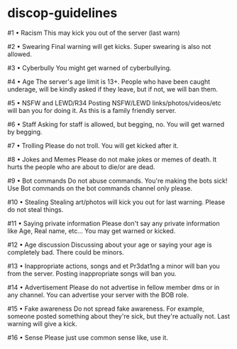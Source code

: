 # discop-guidelines
#1 • Racism
  This may kick you out of the server (last warn)

#2 • Swearing
  Final warning will get kicks.
  Super swearing is also not allowed.

#3 • Cyberbully
  You might get warned of cyberbullying.

#4 • Age
  The server's age limit is 13+.
  People who have been caught underage, will be kindly asked if they leave, but if not, we will ban them.

#5 • NSFW and LEWD/R34
  Posting NSFW/LEWD links/photos/videos/etc will ban you for doing it.
  As this is a family friendly server.

#6 • Staff
  Asking for staff is allowed, but begging, no.
  You will get warned by begging.

#7 • Trolling
  Please do not troll. You will get kicked after it.

#8 • Jokes and Memes
  Please do not make jokes or memes of death. It hurts the people who are about to die/or are dead.

#9 • Bot commands
  Do not abuse commands. You're making the bots sick!
  Use Bot commands on the bot commands channel only please.

#10 • Stealing
  Stealing art/photos will kick you out for last warning.
  Please do not steal things.

#11 • Saying private information
  Please don't say any private information like Age, Real name, etc...
  You may get warned or kicked.

#12 • Age discussion
  Discussing about your age or saying your age is completely bad.
  There could be minors.

#13 • Inappropriate actions, songs and et
  Pr3dat1ng a minor will ban you from the server.
  Posting inappropriate songs will ban you.

#14 • Advertisement
  Please do not advertise in fellow member dms or in any channel. 
  You can advertise your server with the BOB role.

#15 • Fake awareness
  Do not spread fake awareness. For example, someone posted something about they're sick, but they're actually not.
  Last warning will give a kick.

#16 • Sense
  Please just use common sense like, use it.
